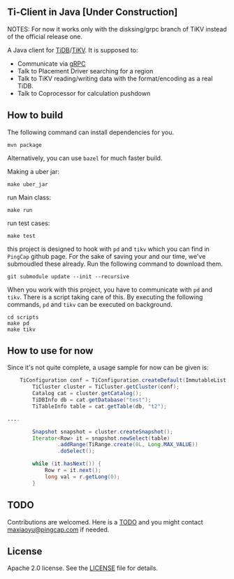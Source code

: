 ## Ti-Client in Java [Under Construction]

NOTES: For now it works only with the disksing/grpc branch of TiKV instead of the official release one.

A Java client for [TiDB](https://github.com/pingcap/tidb)/[TiKV](https://github.com/pingcap/tikv). 
It is supposed to:
+ Communicate via [gRPC](http://www.grpc.io/)
+ Talk to Placement Driver searching for a region
+ Talk to TiKV reading/writing data with the format/encoding as a real TiDB.
+ Talk to Coprocessor for calculation pushdown

## How to build

The following command can install dependencies for you.
```
mvn package
```

Alternatively, you can use `bazel` for much faster build.

Making a uber jar:
```
make uber_jar
```
run Main class:
```
make run
```

run test cases:
```
make test
```

this project is designed to hook with `pd` and `tikv` which you can find in `PingCap` github page.
For the sake of saving your and our time, we've submoudled these already. Run the following command to download them.
```
git submodule update --init --recursive
```

When you work with this project, you have to communicate with `pd` and `tikv`. There is a script taking care of this. By executing the following commands, `pd` and `tikv` can be executed on background.
```
cd scripts
make pd
make tikv
```

## How to use for now
Since it's not quite complete, a usage sample for now can be given is:
```java
	TiConfiguration conf = TiConfiguration.createDefault(ImmutableList.of("127.0.0.1:" + 2379));
        TiCluster cluster = TiCluster.getCluster(conf);
        Catalog cat = cluster.getCatalog();
        TiDBInfo db = cat.getDatabase("test");
        TiTableInfo table = cat.getTable(db, "t2");

....

        Snapshot snapshot = cluster.createSnapshot();
        Iterator<Row> it = snapshot.newSelect(table)
                .addRange(TiRange.create(0L, Long.MAX_VALUE))
                .doSelect();

        while (it.hasNext()) {
            Row r = it.next();
            long val = r.getLong(0);
        }
```

## TODO
Contributions are welcomed. Here is a [TODO](https://github.com/pingcap/tikv-client-java/wiki/TODO-Lists) and you might contact maxiaoyu@pingcap.com if needed.

## License
Apache 2.0 license. See the [LICENSE](./LICENSE) file for details.
